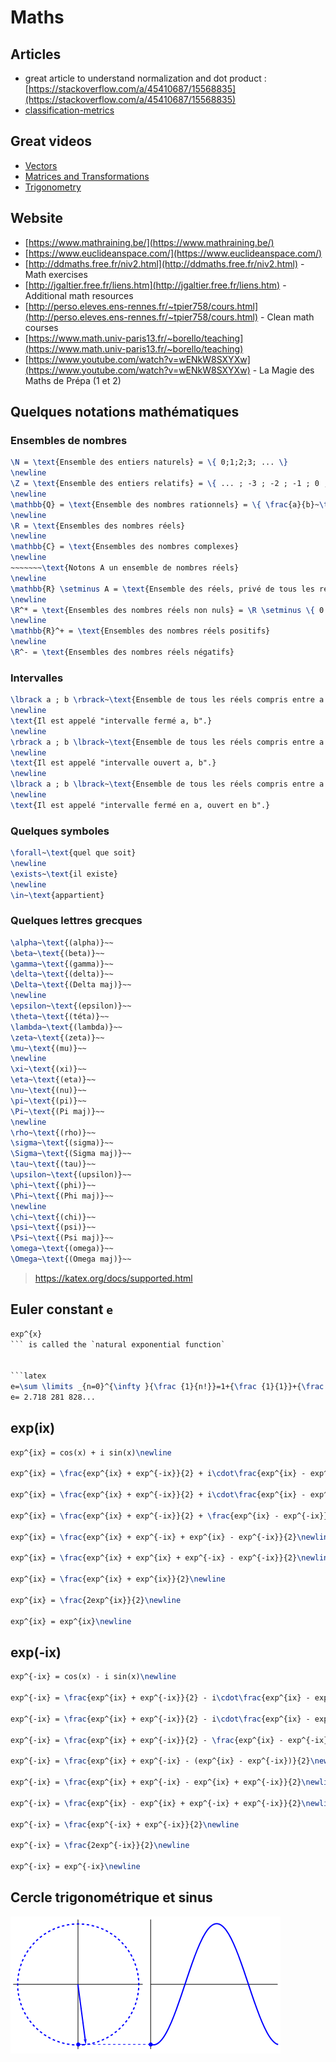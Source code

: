 # Maths

## Articles

- great article to understand normalization and dot product : [https://stackoverflow.com/a/45410687/15568835](https://stackoverflow.com/a/45410687/15568835)
- [classification-metrics](https://kobia.fr/category/classification-metrics/)

## Great videos

- [Vectors](https://www.youtube.com/watch?v=Ej3ZVxljJfo)
- [Matrices and Transformations](https://www.youtube.com/watch?v=HgQzOmnBGCo)
- [Trigonometry](https://www.youtube.com/watch?v=IydbTBZJy7w)

## Website

- [https://www.mathraining.be/](https://www.mathraining.be/)
- [https://www.euclideanspace.com/](https://www.euclideanspace.com/)
- [http://ddmaths.free.fr/niv2.html](http://ddmaths.free.fr/niv2.html) - Math exercises
- [http://jgaltier.free.fr/liens.htm](http://jgaltier.free.fr/liens.htm) - Additional math resources
- [http://perso.eleves.ens-rennes.fr/~tpier758/cours.html](http://perso.eleves.ens-rennes.fr/~tpier758/cours.html) - Clean math courses
- [https://www.math.univ-paris13.fr/~borello/teaching](https://www.math.univ-paris13.fr/~borello/teaching)
- [https://www.youtube.com/watch?v=wENkW8SXYXw](https://www.youtube.com/watch?v=wENkW8SXYXw) - La Magie des Maths de Prépa (1 et 2)

## Quelques notations mathématiques

### Ensembles de nombres

```latex
\N = \text{Ensemble des entiers naturels} = \{ 0;1;2;3; ... \}
\newline
\Z = \text{Ensemble des entiers relatifs} = \{ ... ; -3 ; -2 ; -1 ; 0 ; 1 ; 2 ; 3 ; ... \}
\newline
\mathbb{Q} = \text{Ensemble des nombres rationnels} = \{ \frac{a}{b}~\text{tels que}~a \in \Z \text{,}~b \in \Z~\text{et}~b \ne 0 \}
\newline
\R = \text{Ensembles des nombres réels}
\newline
\mathbb{C} = \text{Ensembles des nombres complexes}
\newline
~~~~~~~\text{Notons A un ensemble de nombres réels}
\newline
\mathbb{R} \setminus A = \text{Ensemble des réels, privé de tous les réels qui appartiennent à A}
\newline
\R^* = \text{Ensembles des nombres réels non nuls} = \R \setminus \{ 0 \}
\newline
\mathbb{R}^+ = \text{Ensembles des nombres réels positifs}
\newline
\R^- = \text{Ensembles des nombres réels négatifs}
```

### Intervalles

```latex
\lbrack a ; b \rbrack~\text{Ensemble de tous les réels compris entre a et b, les bornes a et b comprises.}
\newline
\text{Il est appelé "intervalle fermé a, b".}
\newline
\rbrack a ; b \lbrack~\text{Ensemble de tous les réels compris entre a et b, les bornes a et b exclues.}
\newline
\text{Il est appelé "intervalle ouvert a, b".}
\newline
\lbrack a ; b \lbrack~\text{Ensemble de tous les réels compris entre a et b, la borne a comprise et la borne b exclue.}
\newline
\text{Il est appelé "intervalle fermé en a, ouvert en b".}
```

### Quelques symboles

```latex
\forall~\text{quel que soit}
\newline
\exists~\text{il existe}
\newline
\in~\text{appartient}
```

### Quelques lettres grecques

```latex
\alpha~\text{(alpha)}~~
\beta~\text{(beta)}~~
\gamma~\text{(gamma)}~~
\delta~\text{(delta)}~~
\Delta~\text{(Delta maj)}~~
\newline
\epsilon~\text{(epsilon)}~~
\theta~\text{(téta)}~~
\lambda~\text{(lambda)}~~
\zeta~\text{(zeta)}~~
\mu~\text{(mu)}~~
\newline
\xi~\text{(xi)}~~
\eta~\text{(eta)}~~
\nu~\text{(nu)}~~
\pi~\text{(pi)}~~
\Pi~\text{(Pi maj)}~~
\newline
\rho~\text{(rho)}~~
\sigma~\text{(sigma)}~~
\Sigma~\text{(Sigma maj)}~~
\tau~\text{(tau)}~~
\upsilon~\text{(upsilon)}~~
\phi~\text{(phi)}~~
\Phi~\text{(Phi maj)}~~
\newline
\chi~\text{(chi)}~~
\psi~\text{(psi)}~~
\Psi~\text{(Psi maj)}~~
\omega~\text{(omega)}~~
\Omega~\text{(Omega maj)}~~
```

> <https://katex.org/docs/supported.html>

## Euler constant `e`

```latex
exp^{x}
``` is called the `natural exponential function`


```latex
e=\sum \limits _{n=0}^{\infty }{\frac {1}{n!}}=1+{\frac {1}{1}}+{\frac {1}{1\cdot 2}}+{\frac {1}{1\cdot 2\cdot 3}}+\cdots\newline
e= 2.718 281 828...
```

## exp(ix)

```latex
exp^{ix} = cos(x) + i sin(x)\newline

exp^{ix} = \frac{exp^{ix} + exp^{-ix}}{2} + i\cdot\frac{exp^{ix} - exp^{-ix}}{2i}\newline

exp^{ix} = \frac{exp^{ix} + exp^{-ix}}{2} + i\cdot\frac{exp^{ix} - exp^{-ix}}{2i}\newline

exp^{ix} = \frac{exp^{ix} + exp^{-ix}}{2} + \frac{exp^{ix} - exp^{-ix}}{2}\newline

exp^{ix} = \frac{exp^{ix} + exp^{-ix} + exp^{ix} - exp^{-ix}}{2}\newline

exp^{ix} = \frac{exp^{ix} + exp^{ix} + exp^{-ix} - exp^{-ix}}{2}\newline

exp^{ix} = \frac{exp^{ix} + exp^{ix}}{2}\newline

exp^{ix} = \frac{2exp^{ix}}{2}\newline

exp^{ix} = exp^{ix}\newline
```

## exp(-ix)

```latex
exp^{-ix} = cos(x) - i sin(x)\newline

exp^{-ix} = \frac{exp^{ix} + exp^{-ix}}{2} - i\cdot\frac{exp^{ix} - exp^{-ix}}{2i}\newline

exp^{-ix} = \frac{exp^{ix} + exp^{-ix}}{2} - i\cdot\frac{exp^{ix} - exp^{-ix}}{2i}\newline

exp^{-ix} = \frac{exp^{ix} + exp^{-ix}}{2} - \frac{exp^{ix} - exp^{-ix}}{2}\newline

exp^{-ix} = \frac{exp^{ix} + exp^{-ix} - (exp^{ix} - exp^{-ix})}{2}\newline

exp^{-ix} = \frac{exp^{ix} + exp^{-ix} - exp^{ix} + exp^{-ix}}{2}\newline

exp^{-ix} = \frac{exp^{ix} - exp^{ix} + exp^{-ix} + exp^{-ix}}{2}\newline

exp^{-ix} = \frac{exp^{-ix} + exp^{-ix}}{2}\newline

exp^{-ix} = \frac{2exp^{-ix}}{2}\newline

exp^{-ix} = exp^{-ix}\newline
```

## Cercle trigonométrique et sinus

![sinus](./data/sinus.gif)
